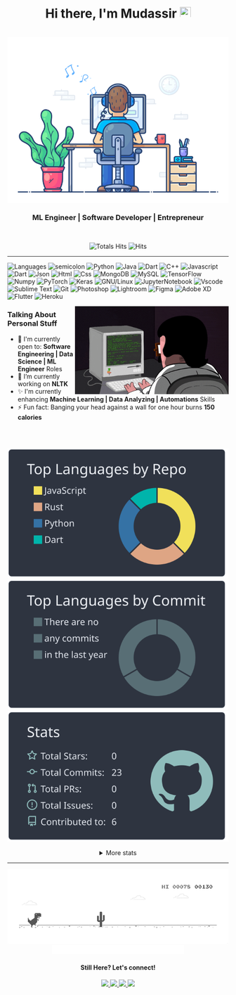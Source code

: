 <div align="center"> <h1> Hi there, I'm Mudassir <img src="https://media.giphy.com/media/hvRJCLFzcasrR4ia7z/giphy.gif" width="25px" height="25px"> </h1><br>
<img src="dev-working_rounded.gif" href="https://github.com/mudassirahmad" alt="CoDiNg RocKs"  width="550" align="center" /><br> 
<h3> ML Engineer | Software Developer | Entrepreneur </h3>
<br>


![Totals Hits](https://komarev.com/ghpvc/?username=mudassirahmad&style=flat&color=orange&label=PROFILE+VIEWS)
![Hits](https://hits.seeyoufarm.com/api/count/incr/badge.svg?url=https%3A%2F%2Fgithub.com%2Fmudassir-ahmad&count_bg=%2379C83D&title_bg=%23555555&icon=mediafire.svg&icon_color=%23E7E7E7&title=HITS&edge_flat=false)<br>
</div>


<hr></hr>

![Languages](https://img.shields.io/badge/-%F0%9F%9A%80%20Tools%20&%20Technologies-orange)
![semicolon](https://img.shields.io/badge/-%3A-orange)
![Python](https://img.shields.io/badge/Python-FFD43B?style=flat&logo=python&logoColor=darkgreen)
![Java](https://img.shields.io/badge/Java-ED8B00?style=flat&logo=java&logoColor=white)
![Dart](https://img.shields.io/badge/Dart-0175C2?style=flat&logo=dart&logoColor=white)
![C++](https://img.shields.io/badge/C%2B%2B-00599C?style=flat&logo=c%2B%2B&logoColor=white)
![Javascript](https://img.shields.io/badge/JavaScript-323330?style=flat&logo=javascript&logoColor=F7DF1E)
![Dart](https://img.shields.io/badge/Dart-0175C2?style=flat&logo=Dart&logoColor=F7DF1E)
![Json](https://img.shields.io/badge/json-5E5C5C?style=flat&logo=json&logoColor=white)
![Html](https://img.shields.io/badge/HTML5-E34F26?style=flat&logo=html5&logoColor=white)
![Css](https://img.shields.io/badge/CSS3-1572B6?style=flat&logo=css3&logoColor=white)
![MongoDB](https://img.shields.io/badge/MongoDB-47A248?style=flat&logo=MongoDB&logoColor=black)
![MySQL](https://img.shields.io/badge/MySQL-4479A1?style=flat&logo=MySQL&logoColor=white)
![TensorFlow](https://img.shields.io/badge/TensorFlow-FF6F00?style=flat&logo=TensorFlow&logoColor=white)
![Numpy](https://img.shields.io/badge/NumPy-013243?style=flat&logo=NumPy&logoColor=white)
![PyTorch](https://img.shields.io/badge/PyTorch-EE4C2C?style=flat&logo=PyTorch&logoColor=white)
![Keras](https://img.shields.io/badge/Keras-D00000?style=flat&logo=Keras&logoColor=white)
![GNU/Linux](https://img.shields.io/badge/Linux-FCC624?style=flat&logo=linux&logoColor=black)
![JupyterNotebook](https://img.shields.io/badge/JupyterNotebook-FFD43B?style=flat&logo=Jupyter&logoColor=darkgreen)
![Vscode](https://img.shields.io/badge/Visual_Studio_Code-0078D4?style=flat&logo=visual%20studio%20code&logoColor=white)
![Sublime Text](https://img.shields.io/badge/sublime_text-%23575757.svg?&style=flat&logo=sublime-text&logoColor=important)
![Git](https://img.shields.io/badge/GIT-E44C30?style=flat&logo=git&logoColor=white)
![Photoshop](https://img.shields.io/badge/Adobe%20Photoshop-31A8FF?style=flat&logo=Adobe%20Photoshop&logoColor=black)
![Lightroom](https://img.shields.io/badge/Adobe%20Lightroom-31A8FF?style=flat&logo=Adobe%20Lightroom&logoColor=white)
![Figma](https://img.shields.io/badge/Figma-F24E1E?style=flat&logo=figma&logoColor=white)
![Adobe XD](https://img.shields.io/badge/AdobeXD-FF61F6?style=flat&logo=AdobeXD&logoColor=white)
![Flutter](https://img.shields.io/badge/Flutter-02569B?style=flat&logo=flutter&logoColor=white)
![Heroku](https://img.shields.io/badge/Heroku-430098?style=flat&logo=heroku&logoColor=white)

<img align="right" alt="GIF" src="coderman.gif" width="350" height="200" />

### Talking About Personal Stuff

- 🙌 I'm currently open to: **Software Engineering | Data Science | ML Engineer** Roles<br>
- 🔭 I’m currently working on **NLTK** <br>
- ✨ I'm currently enhancing **Machine Learning | Data Analyzing | Automations** Skills<br>
- ⚡ Fun fact: Banging your head against a wall for one hour burns **150 calories**<br>

<br><br>
<div align="center" >


[![](https://raw.githubusercontent.com/mudassirahmad/profilesummarycards/master/profile-summary-card-output/nord_dark/1-repos-per-language.svg)](https://github.com/vn7n24fzkq/github-profile-summary-cards) [![](https://raw.githubusercontent.com/mudassirahmad/profilesummarycards/master/profile-summary-card-output/nord_dark/2-most-commit-language.svg)](https://github.com/vn7n24fzkq/github-profile-summary-cards)[![](https://raw.githubusercontent.com/mudassirahmad/profilesummarycards/master/profile-summary-card-output/nord_dark/3-stats.svg)](https://github.com/vn7n24fzkq/github-profile-summary-cards)


<details>
  <summary>More stats</summary>
  
<img align="center" src="https://raw.githubusercontent.com/mudassirahmad/profilesummarycards/master/profile-summary-card-output/nord_dark/0-profile-details.svg" >

</details>

<hr></hr>

<img src="dino_rounded.gif" href="https://github.com/mudassirahmad" width="700"/><br>
<img src="this_page_is.gif"  width="300"/>

</div>

<div align="center">
<h4 align="center">Still Here? Let's connect!</h4>
 <a href="https://www.linkedin.com/in/mudassir-ahmed-se/">
    <img src="https://img.shields.io/badge/linkedin-%230077B5.svg?&style=for-the-badge&logo=linkedin&logoColor=white" />
</a>
<a href="https://www.twitter.com//98_20xx">
    <img src="https://img.shields.io/badge/Twitter-1DA1F2?style=for-the-badge&logo=twitter&logoColor=white" />
</a>

<a href="https://www.instagram.com/_mudassir.__/">
    <img src="https://img.shields.io/badge/Instagram-E4405F?style=for-the-badge&logo=instagram&logoColor=white" />
</a>
<a href="https://www.facebook.com/mudassiahmed998">
    <img src="https://img.shields.io/badge/Facebook-1877F2?style=for-the-badge&logo=facebook&logoColor=white" />
</a>

</div>

